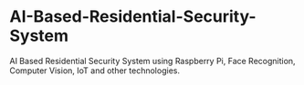 # AI-Based-Residential-Security-System
AI Based Residential Security System using Raspberry Pi, Face Recognition, Computer Vision, IoT and other technologies.
